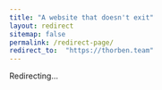 ```yaml
---
title: "A website that doesn't exit"
layout: redirect
sitemap: false
permalink: /redirect-page/
redirect_to:  "https://thorben.team"
---
```

Redirecting...